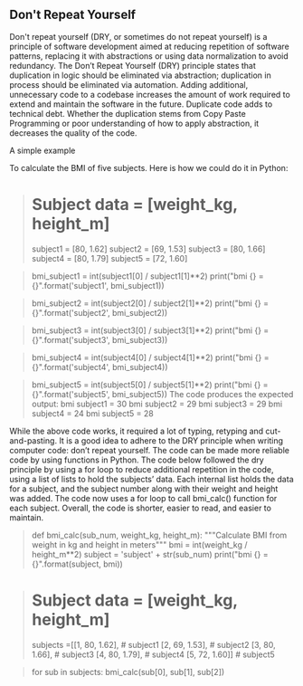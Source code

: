 ## Don't Repeat Yourself    


Don't repeat yourself (DRY, or sometimes do not repeat yourself) is a principle of software development aimed at reducing repetition of software patterns, replacing it with abstractions or using data normalization to avoid redundancy. The Don’t Repeat Yourself (DRY) principle states that duplication in logic should be eliminated via abstraction; duplication in process should be eliminated via automation. Adding additional, unnecessary code to a codebase increases the amount of work required to extend and maintain the software in the future.  Duplicate code adds to technical debt.  Whether the duplication stems from Copy Paste Programming or poor understanding of how to apply abstraction, it decreases the quality of the code.   

A simple example  

To calculate the BMI of five subjects. Here is how we could do it in Python:    

># Subject data = [weight_kg, height_m]
>subject1 = [80, 1.62]
>subject2 = [69, 1.53]
>subject3 = [80, 1.66]
>subject4 = [80, 1.79]
>subject5 = [72, 1.60]

>bmi_subject1 = int(subject1[0] / subject1[1]**2)
>print("bmi {} = {}".format('subject1', bmi_subject1))

>bmi_subject2 = int(subject2[0] / subject2[1]**2)
>print("bmi {} = {}".format('subject2', bmi_subject2))

>bmi_subject3 = int(subject3[0] / subject3[1]**2)
>print("bmi {} = {}".format('subject3', bmi_subject3))

>bmi_subject4 = int(subject4[0] / subject4[1]**2)
>print("bmi {} = {}".format('subject4', bmi_subject4))

>bmi_subject5 = int(subject5[0] / subject5[1]**2)
>print("bmi {} = {}".format('subject5', bmi_subject5))
>The code produces the expected output:
>bmi subject1 = 30
>bmi subject2 = 29
>bmi subject3 = 29
>bmi subject4 = 24
>bmi subject5 = 28

   

While the above code works, it required a lot of typing, retyping and cut-and-pasting. It is a good idea to adhere to the DRY principle when writing computer code: don’t repeat yourself.  The code can be made more reliable code by using functions in Python.  The code below followed the dry principle by using a for loop to reduce additional repetition in the code, using a list of lists to hold the subjects’ data. Each internal list holds the data for a subject, and the subject number along with their weight and height was added. The code now uses a for loop to call bmi_calc() function for each subject. Overall, the code is shorter, easier to read, and easier to maintain.    

>def bmi_calc(sub_num, weight_kg, height_m):
 >   """Calculate BMI from weight in kg and height in meters"""
 >   bmi = int(weight_kg / height_m**2)
 >   subject = 'subject' + str(sub_num)
 >   print("bmi {} = {}".format(subject, bmi))

># Subject data = [weight_kg, height_m]
>subjects =[[1, 80, 1.62], # subject1
           [2, 69, 1.53], # subject2
           [3, 80, 1.66], # subject3
           [4, 80, 1.79], # subject4
           [5, 72, 1.60]] # subject5

>for sub in subjects:
    bmi_calc(sub[0], sub[1], sub[2])  

